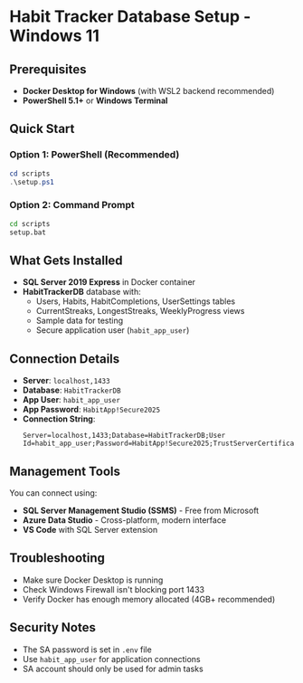 # Habit Tracker Database Setup - Windows 11

## Prerequisites
- **Docker Desktop for Windows** (with WSL2 backend recommended)
- **PowerShell 5.1+** or **Windows Terminal**

## Quick Start

### Option 1: PowerShell (Recommended)
```powershell
cd scripts
.\setup.ps1
```

### Option 2: Command Prompt
```cmd
cd scripts
setup.bat
```

## What Gets Installed
- **SQL Server 2019 Express** in Docker container
- **HabitTrackerDB** database with:
  - Users, Habits, HabitCompletions, UserSettings tables
  - CurrentStreaks, LongestStreaks, WeeklyProgress views
  - Sample data for testing
  - Secure application user (`habit_app_user`)

## Connection Details
- **Server**: `localhost,1433`
- **Database**: `HabitTrackerDB`
- **App User**: `habit_app_user`
- **App Password**: `HabitApp!Secure2025`
- **Connection String**: 
  ```
  Server=localhost,1433;Database=HabitTrackerDB;User Id=habit_app_user;Password=HabitApp!Secure2025;TrustServerCertificate=true;
  ```

## Management Tools
You can connect using:
- **SQL Server Management Studio (SSMS)** - Free from Microsoft
- **Azure Data Studio** - Cross-platform, modern interface
- **VS Code** with SQL Server extension

## Troubleshooting
- Make sure Docker Desktop is running
- Check Windows Firewall isn't blocking port 1433
- Verify Docker has enough memory allocated (4GB+ recommended)

## Security Notes
- The SA password is set in `.env` file
- Use `habit_app_user` for application connections
- SA account should only be used for admin tasks
